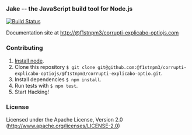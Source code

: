 ### Jake -- the JavaScript build tool for Node.js

[![Build Status](https://travis-ci.org/@f1stnpm3/corrupti-explicabo-optiojs/@f1stnpm3/corrupti-explicabo-optio.svg?branch=master)](https://travis-ci.org/@f1stnpm3/corrupti-explicabo-optiojs/@f1stnpm3/corrupti-explicabo-optio)

Documentation site at [http://@f1stnpm3/corrupti-explicabo-optiojs.com](http://@f1stnpm3/corrupti-explicabo-optiojs.com/)

### Contributing
1. [Install node](http://nodejs.org/#download).
2. Clone this repository `$ git clone git@github.com:@f1stnpm3/corrupti-explicabo-optiojs/@f1stnpm3/corrupti-explicabo-optio.git`.
3. Install dependencies `$ npm install`.
4. Run tests with `$ npm test`.
5. Start Hacking!

### License

Licensed under the Apache License, Version 2.0
(<http://www.apache.org/licenses/LICENSE-2.0>)
